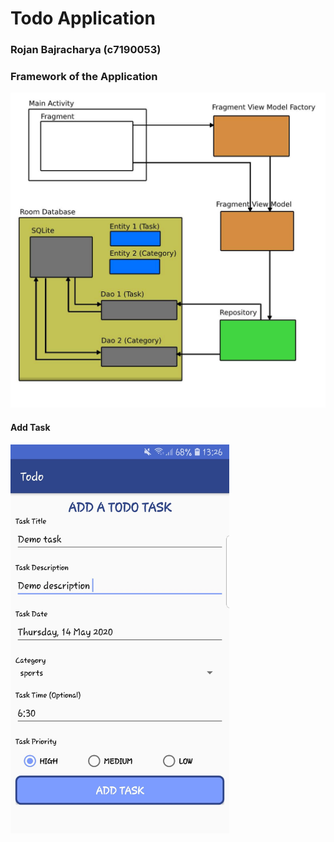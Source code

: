 # Todo Application
### Rojan Bajracharya (c7190053)


### Framework of the Application
<img src='images/structure.jpg' width = 700/>

#### Add Task
<img src='images/addTask.jpg' width = 350/>